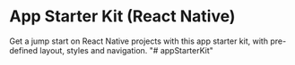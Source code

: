 # App Starter Kit (React Native)

Get a jump start on React Native projects with this app starter kit, with pre-defined layout, styles and navigation.
"# appStarterKit" 
